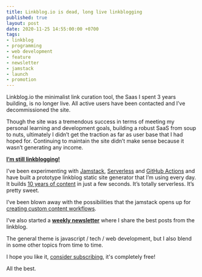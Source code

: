 ```yaml
---
title: Linkblog.io is dead, long live linkblogging
published: true
layout: post
date: 2020-11-25 14:55:00:00 +0700
tags:
- linkblog
- programming
- web development
- feature
- newsletter
- jamstack
- launch
- promotion
---
```

Linkblog.io the minimalist link curation tool, the Saas I spent 3 years building, is no longer live. All active users have been contacted and I’ve decommissioned the site.

Though the site was a tremendous success in terms of meeting my personal learning and development goals, building a robust SaaS from soup to nuts, ultimately I didn’t get the traction as far as user base that I had hoped for. Continuing to maintain the site didn’t make sense because it wasn’t generating any income.

**[I’m still linkblogging!](https://links.markjgsmith.com)**

I’ve been experimenting with [Jamstack](https://jamstack.org), [Serverless](https://en.m.wikipedia.org/wiki/Serverless_computing) and [GitHub Actions](https://github.com/features/actions) and have built a prototype linkblog static site generator that I’m using every day. It builds [10 years of content](https://links.markjgsmith.com/archives/html) in just a few seconds. It’s totally serverless. It’s pretty sweet.

I’ve been blown away with the possibilities that the jamstack opens up for [creating custom content workflows](https://blog.markjgsmith.com/2020/10/30/github-actions-for-custom-content-workflows.html). 

I’ve also started a **[weekly newsletter](https://markjgsmith.substack.com)** where I share the best posts from the linkblog.

The general theme is javascript / tech / web development, but I also blend in some other topics from time to time.

I hope you like it, [consider subscribing](https://markjgsmith.substack.com), it's completely free!

All the best.
